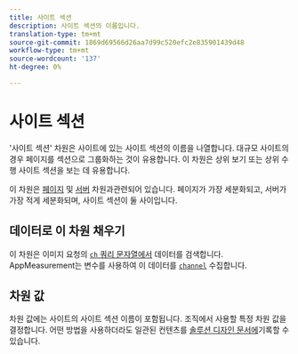 ```yaml
---
title: 사이트 섹션
description: 사이트 섹션의 이름입니다.
translation-type: tm+mt
source-git-commit: 1869d69566d26aa7d99c520efc2e835901439d48
workflow-type: tm+mt
source-wordcount: '137'
ht-degree: 0%

---
```



# 사이트 섹션

&#39;사이트 섹션&#39; 차원은 사이트에 있는 사이트 섹션의 이름을 나열합니다. 대규모 사이트의 경우 페이지를 섹션으로 그룹화하는 것이 유용합니다. 이 차원은 상위 보기 또는 상위 수행 사이트 섹션을 보는 데 유용합니다.

이 차원은 [페이지](page.md) 및 [서버](server.md) 차원과관련되어 있습니다. 페이지가 가장 세분화되고, 서버가 가장 적게 세분화되며, 사이트 섹션이 둘 사이입니다.

## 데이터로 이 차원 채우기

이 차원은 이미지 요청의 [`ch` 쿼리 문자열에서](/help/implement/validate/query-parameters.md) 데이터를 검색합니다. AppMeasurement는 변수를 사용하여 이 데이터를 [`channel`](/help/implement/vars/page-vars/channel.md) 수집합니다.

## 차원 값

차원 값에는 사이트의 사이트 섹션 이름이 포함됩니다. 조직에서 사용할 특정 차원 값을 결정합니다. 어떤 방법을 사용하더라도 일관된 컨텐츠를 [솔루션 디자인 문서에](/help/implement/prepare/solution-design.md)기록할 수 있습니다.
